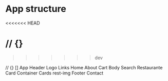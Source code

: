 # App structure
<<<<<<< HEAD

// {}
=======
>>>>>>> dev

// {} []
App 
Header 
Logo 
Links 
    Home 
    About 
    Cart 
Body 
    Search 
    Restaurante Card Container 
        Cards 
        rest-img 
Footer
    Contact 
